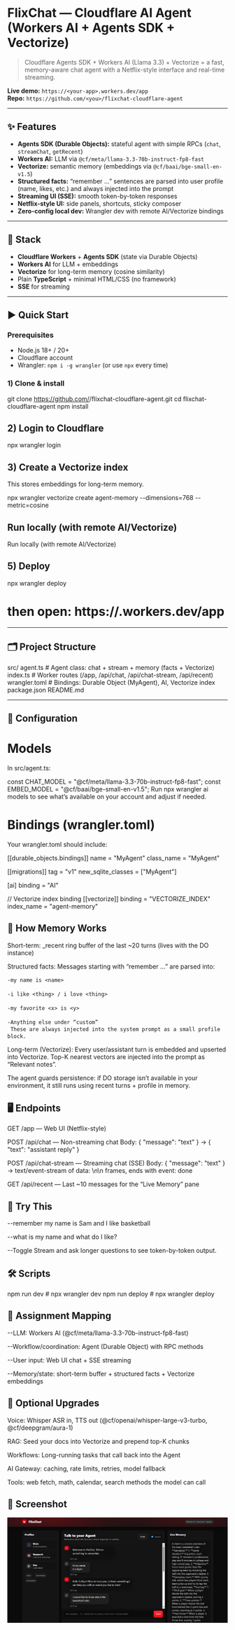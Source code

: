 # FlixChat — Cloudflare AI Agent (Workers AI + Agents SDK + Vectorize)

> Cloudflare Agents SDK + Workers AI (Llama 3.3) + Vectorize = a fast, memory-aware chat agent with a Netflix-style interface and real-time streaming.

**Live demo:** `https://<your-app>.workers.dev/app`  
**Repo:** `https://github.com/<you>/flixchat-cloudflare-agent`

---

## ✨ Features

- **Agents SDK (Durable Objects):** stateful agent with simple RPCs (`chat`, `streamChat`, `getRecent`)
- **Workers AI:** LLM via `@cf/meta/llama-3.3-70b-instruct-fp8-fast`
- **Vectorize:** semantic memory (embeddings via `@cf/baai/bge-small-en-v1.5`)
- **Structured facts:** “remember …” sentences are parsed into user profile (name, likes, etc.) and always injected into the prompt
- **Streaming UI (SSE):** smooth token-by-token responses
- **Netflix-style UI:** side panels, shortcuts, sticky composer
- **Zero-config local dev:** Wrangler dev with remote AI/Vectorize bindings

---

## 🧱 Stack

- **Cloudflare Workers** + **Agents SDK** (state via Durable Objects)
- **Workers AI** for LLM + embeddings
- **Vectorize** for long-term memory (cosine similarity)
- Plain **TypeScript** + minimal HTML/CSS (no framework)
- **SSE** for streaming

---

## ▶️ Quick Start

### Prerequisites
- Node.js 18+ / 20+
- Cloudflare account
- Wrangler: `npm i -g wrangler` (or use `npx` every time)

### 1) Clone & install

git clone https://github.com/<you>/flixchat-cloudflare-agent.git
cd flixchat-cloudflare-agent
npm install

## 2) Login to Cloudflare

npx wrangler login

## 3) Create a Vectorize index
This stores embeddings for long-term memory.

npx wrangler vectorize create agent-memory --dimensions=768 --metric=cosine

## Run locally (with remote AI/Vectorize)

Run locally (with remote AI/Vectorize)

## 5) Deploy

npx wrangler deploy
# then open: https://<your-app>.workers.dev/app

---

## 🗂 Project Structure

src/
  agent.ts        # Agent class: chat + stream + memory (facts + Vectorize)
  index.ts        # Worker routes (/app, /api/chat, /api/chat-stream, /api/recent)
wrangler.toml     # Bindings: Durable Object (MyAgent), AI, Vectorize index
package.json
README.md

---

## 🔧 Configuration

# Models
In src/agent.ts:

const CHAT_MODEL  = "@cf/meta/llama-3.3-70b-instruct-fp8-fast";
const EMBED_MODEL = "@cf/baai/bge-small-en-v1.5";
Run npx wrangler ai models to see what’s available on your account and adjust if needed.

# Bindings (wrangler.toml)
Your wrangler.toml should include:

[[durable_objects.bindings]]
name = "MyAgent"
class_name = "MyAgent"

[[migrations]]
tag = "v1"
new_sqlite_classes = ["MyAgent"]

[ai]
binding = "AI"

// Vectorize index binding
[[vectorize]]
binding = "VECTORIZE_INDEX"
index_name = "agent-memory"

## 🧠 How Memory Works
Short-term: _recent ring buffer of the last ~20 turns (lives with the DO instance)

Structured facts: Messages starting with “remember …” are parsed into:

    -my name is <name>

    -i like <thing> / i love <thing>

    -my favorite <x> is <y>

    -Anything else under “custom”
     These are always injected into the system prompt as a small profile block.

Long-term (Vectorize): Every user/assistant turn is embedded and upserted into Vectorize. Top-K nearest vectors are injected into the prompt as “Relevant notes”.

The agent guards persistence: if DO storage isn’t available in your environment, it still runs using recent turns + profile in memory.

## 🖥️ Endpoints
GET /app — Web UI (Netflix-style)

POST /api/chat — Non-streaming chat
Body: { "message": "text" } → { "text": "assistant reply" }

POST /api/chat-stream — Streaming chat (SSE)
Body: { "message": "text" } → text/event-stream of data: <token>\n\n frames, ends with event: done

GET /api/recent — Last ~10 messages for the “Live Memory” pane

## 🧪 Try This
--remember my name is Sam and I like basketball

--what is my name and what do I like?

--Toggle Stream and ask longer questions to see token-by-token output.

## 🛠 Scripts
npm run dev      # npx wrangler dev
npm run deploy   # npx wrangler deploy

## 🧭 Assignment Mapping
--LLM: Workers AI (@cf/meta/llama-3.3-70b-instruct-fp8-fast)

--Workflow/coordination: Agent (Durable Object) with RPC methods

--User input: Web UI chat + SSE streaming

--Memory/state: short-term buffer + structured facts + Vectorize embeddings

## 🌟 Optional Upgrades

Voice: Whisper ASR in, TTS out (@cf/openai/whisper-large-v3-turbo, @cf/deepgram/aura-1)

RAG: Seed your docs into Vectorize and prepend top-K chunks

Workflows: Long-running tasks that call back into the Agent

AI Gateway: caching, rate limits, retries, model fallback

Tools: web fetch, math, calendar, search methods the model can call

## 📸 Screenshot
![alt text](<Screenshot 2025-09-27 211815.png>)
